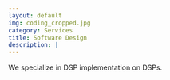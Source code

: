 ```yaml
---
layout: default
img: coding_cropped.jpg
category: Services
title: Software Design
description: |
---
```

We specialize in DSP implementation on DSPs.